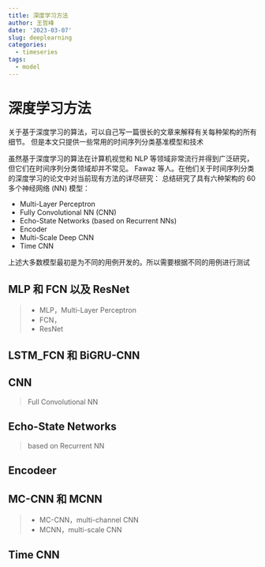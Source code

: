 ```yaml
---
title: 深度学习方法
author: 王哲峰
date: '2023-03-07'
slug: deeplearning
categories:
  - timeseries
tags:
  - model
---
```


# 深度学习方法

关于基于深度学习的算法，可以自己写一篇很长的文章来解释有关每种架构的所有细节。
但是本文只提供一些常用的时间序列分类基准模型和技术

虽然基于深度学习的算法在计算机视觉和 NLP 等领域非常流行并得到广泛研究，但它们在时间序列分类领域却并不常见。
Fawaz 等人。在他们关于时间序列分类的深度学习的论文中对当前现有方法的详尽研究：
总结研究了具有六种架构的 60 多个神经网络 (NN) 模型：

* Multi-Layer Perceptron
* Fully Convolutional NN (CNN)
* Echo-State Networks (based on Recurrent NNs)
* Encoder
* Multi-Scale Deep CNN
* Time CNN

上述大多数模型最初是为不同的用例开发的。所以需要根据不同的用例进行测试

## MLP 和 FCN 以及 ResNet

> * MLP，Multi-Layer Perceptron
> * FCN，
> * ResNet

## LSTM_FCN 和 BiGRU-CNN

## CNN

> Full Convolutional NN

## Echo-State Networks

> based on Recurrent NN

## Encodeer

## MC-CNN 和 MCNN

> * MC-CNN，multi-channel CNN
> * MCNN，multi-scale CNN

## Time CNN


